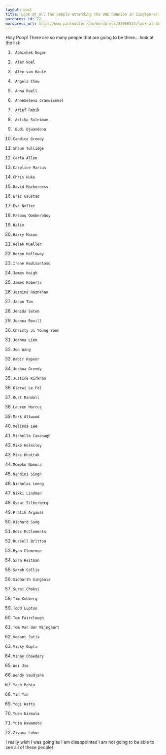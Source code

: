 ```yaml
--- 
layout: post
title: Look at all the people attending the UWC Reunion in Singapore!!
wordpress_id: 72
wordpress_url: http://www.pintmaster.com/wordpress/20050524/look-at-all-the-people-attending-the-uwc-reunion-in-singapore/
---
```

Holy Poop! There are so many people that are going to be there... look at the list:

1.      Abhishek Dugar
2.      Alex Noel
3.      Alex van Haute
4.      Angela Chew
5.      Anna Roell
6.      AnneSelena Cramwicnkel
7.      Arief Rabik
8.      Artika Suleiman
9.      Budi Djwandono
10.     Candice Greedy
11.     Shaun Tullidge
12.     Carla Allen
13.     Caroline Marcus
14.     Chris Huke
15.     David Mackerness
16.     Eric Gaustad
17.     Eva Noller
18.     Farooq Oomberbhoy
19.     Halim
20.     Harry Mason
21.     Helen Mueller
22.     Heron Holloway
23.     Irene Hadisantoso
24.     James Haigh
25.     James Roberts
26.     Jazmine Raznahan
27.     Jason Tan
28.     Jenida Satem
29.     Joanna Bovill
30.     Christy Ji Young Yoon
31.     Joanna Liem
32.     Jon Wang
33.     Kabir Kapoor
34.     Joshua Greedy
35.     Justine Kirkham
36.     Klerwi Le Fol
37.     Kurt Randall
38.     Lauren Marcus
39.     Mark Attwood
40.     Melinda Lee
41.     Michelle Cavanagh
42.     Mike Helmsley
43.     Mike Khattak
44.     Momoko Nomura
45.     Nandini Singh
46.     Nicholas Leong
47.     Nikki Lindman
48.     Oscar Silberberg
49.     Pratik Argawal
50.     Richard Sung
51.     Ross McClements
52.     Russell Britton
53.     Ryan Clemence
54.     Sara Heitman
55.     Sarah Collis
56.     Sidharth Singania
57.     Suraj Choksi
58.     Tim Kuhberg
59.     Todd Lupton
60.     Tom Fairclough
61.     Tom Van der Wijngaart
62.     Vedant Jatia
63.     Vicky Gupta
64.     Vinay Chowdary
65.     Wei Jie
66.     Wendy Saudjana
67.     Yash Mehta
68.     Yin Yin
69.     Yogi Watts
70.     Yuen Nirmala
71.     Yuta Kawamoto
72.     Zivana Luhur

I really wish I was going as I am disappointed I am not going to be able to see all of these people!
